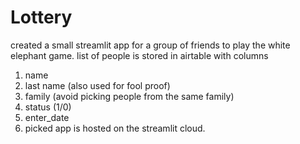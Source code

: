 # Lottery
created a small streamlit app for a group of friends to play the white elephant game.
list of people is stored in airtable with columns
  1. name
  2. last name (also used for fool proof)
  3. family (avoid picking people from the same family)
  4. status (1/0)
  5. enter_date
  6. picked
app is hosted on the streamlit cloud.

